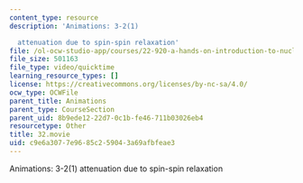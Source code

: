 ```yaml
---
content_type: resource
description: 'Animations: 3-2(1)

  attenuation due to spin-spin relaxation'
file: /ol-ocw-studio-app/courses/22-920-a-hands-on-introduction-to-nuclear-magnetic-resonance-january-iap-1997/c9e6a3077e9685c259043a69afbfeae3_32.movie
file_size: 501163
file_type: video/quicktime
learning_resource_types: []
license: https://creativecommons.org/licenses/by-nc-sa/4.0/
ocw_type: OCWFile
parent_title: Animations
parent_type: CourseSection
parent_uid: 8b9ede12-22d7-0c1b-fe46-711b03026eb4
resourcetype: Other
title: 32.movie
uid: c9e6a307-7e96-85c2-5904-3a69afbfeae3
---
```

Animations: 3-2(1)
attenuation due to spin-spin relaxation